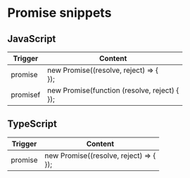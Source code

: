 Promise snippets
====

JavaScript
----

|Trigger|Content|
|-------|-------|
|promise|new Promise((resolve, reject) => {<br>});
|promisef|new Promise(function (resolve, reject) {<br>});|

TypeScript
----

|Trigger|Content|
|-------|-------|
|promise|new Promise((resolve, reject) => {<br>});
